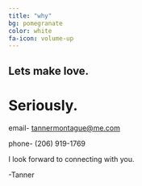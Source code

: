 ```yaml
---
title: "why"
bg: pomegranate
color: white
fa-icon: volume-up
---
```


## Lets make love.

# Seriously.

email- <tannermontague@me.com>

phone- (206) 919-1769

I look forward to connecting with you.

-Tanner
